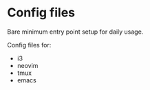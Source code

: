 # Config files

Bare minimum entry point setup for daily usage.

Config files for:
- i3
- neovim
- tmux
- emacs
